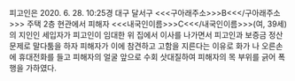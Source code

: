 피고인은 2020. 6. 28. 10:25경 대구 달서구 <<<구아래주소>>>B<<</구아래주소>>> 주택 2층 현관에서 피해자 <<<내국인이름>>>C<<</내국인이름>>>(여, 39세)의 지인인 세입자가 피고인이 임대한 위 집에서 이사를 나가면서 피고인과 보증금 정산 문제로 말다툼을 하자 피해자가 이에 참견하고 고함을 지른다는 이유로 화가 나 오른손에 휴대전화를 들고 피해자의 얼굴 앞으로 수회 삿대질하여 피해자의 목 부위를 긁어 폭행을 가하였다.